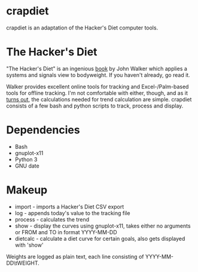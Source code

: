 crapdiet
========

crapdiet is an adaptation of the Hacker's Diet computer tools.

The Hacker's Diet
=================

"The Hacker's Diet" is an ingenious [book](https://www.fourmilab.ch/hackdiet/) by John Walker which applies a systems and signals view to bodyweight. If you haven't already, go read it.

Walker provides excellent online tools for tracking and Excel-/Palm-based tools for offline tracking. I'm not comfortable with either, though, and as it [turns out](https://www.fourmilab.ch/hackdiet/e4/pencilpaper.html), the calculations needed for trend calculation are simple. crapdiet consists of a few bash and python scripts to track, process and display.

Dependencies
============

* Bash
* gnuplot-x11
* Python 3
* GNU date


Makeup
======

* import - imports a Hacker's Diet CSV export
* log - appends today's value to the tracking file
* process - calculates the trend
* show - display the curves using gnuplot-x11, takes either no arguments or FROM and TO in format YYYY-MM-DD
* dietcalc - calculate a diet curve for certain goals, also gets displayed with 'show'

Weights are logged as plain text, each line consisting of YYYY-MM-DD\tWEIGHT.

